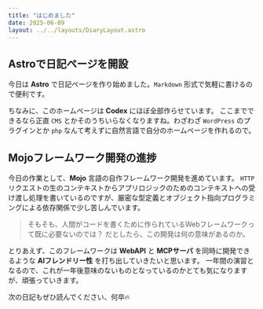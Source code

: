 ```yaml
---
title: "はじめました"
date: 2025-06-09
layout: ../../layouts/DiaryLayout.astro
---
```


## Astroで日記ページを開設

今日は **Astro** で日記ページを作り始めました。`Markdown` 形式で気軽に書けるので便利です。

ちなみに、このホームページは **Codex** にほぼ全部作らせています。
ここまでできるなら正直 `CMS` とかそのうちいらなくなりますね。わざわざ `WordPress` のプラグインとか `php` なんて考えずに自然言語で自分のホームページを作れるので。

## Mojoフレームワーク開発の進捗

今日の作業として、**Mojo** 言語の自作フレームワーク開発を進めています。
`HTTP` リクエストの生のコンテキストからアプリロジックのためのコンテキストへの受け渡し処理を書いているのですが、厳密な型定義とオブジェクト指向プログラミングによる依存関係で少し苦しんでいます。

> そもそも、人間がコードを書くために作られているWebフレームワークって既に必要ないのでは？
> だとしたら、この開発は何の意味があるのか。

とりあえず、このフレームワークは **WebAPI** と **MCPサーバ** を同時に開発できるような **AIフレンドリー性** を打ち出していきたいと思います。
一年間の演習となるので、これが一年後意味のないものとなっているのかとても気になりますが、頑張っていきます。

次の日記もぜひ読んでください、何卒🔥
